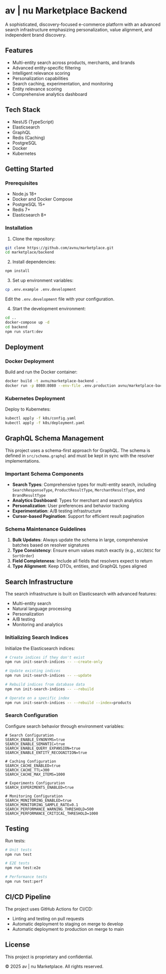 # av | nu Marketplace Backend

A sophisticated, discovery-focused e-commerce platform with an advanced search infrastructure emphasizing personalization, value alignment, and independent brand discovery.

## Features

- Multi-entity search across products, merchants, and brands
- Advanced entity-specific filtering
- Intelligent relevance scoring
- Personalization capabilities
- Search caching, experimentation, and monitoring
- Entity relevance scoring
- Comprehensive analytics dashboard

## Tech Stack

- NestJS (TypeScript)
- Elasticsearch
- GraphQL
- Redis (Caching)
- PostgreSQL
- Docker
- Kubernetes

## Getting Started

### Prerequisites

- Node.js 18+
- Docker and Docker Compose
- PostgreSQL 15+
- Redis 7+
- Elasticsearch 8+

### Installation

1. Clone the repository:

```bash
git clone https://github.com/avnu/marketplace.git
cd marketplace/backend
```

2. Install dependencies:

```bash
npm install
```

3. Set up environment variables:

```bash
cp .env.example .env.development
```

Edit the `.env.development` file with your configuration.

4. Start the development environment:

```bash
cd ..
docker-compose up -d
cd backend
npm run start:dev
```

## Deployment

### Docker Deployment

Build and run the Docker container:

```bash
docker build -t avnu/marketplace-backend .
docker run -p 8080:8080 --env-file .env.production avnu/marketplace-backend
```

### Kubernetes Deployment

Deploy to Kubernetes:

```bash
kubectl apply -f k8s/config.yaml
kubectl apply -f k8s/deployment.yaml
```

## GraphQL Schema Management

This project uses a schema-first approach for GraphQL. The schema is defined in `src/schema.graphql` and must be kept in sync with the resolver implementations.

### Important Schema Components

- **Search Types**: Comprehensive types for multi-entity search, including `SearchResponseType`, `ProductResultType`, `MerchantResultType`, and `BrandResultType`
- **Analytics Dashboard**: Types for merchant and search analytics
- **Personalization**: User preferences and behavior tracking
- **Experimentation**: A/B testing infrastructure
- **Cursor-based Pagination**: Support for efficient result pagination

### Schema Maintenance Guidelines

1. **Bulk Updates**: Always update the schema in large, comprehensive batches based on resolver signatures
2. **Type Consistency**: Ensure enum values match exactly (e.g., `ASC`/`DESC` for `SortOrder`)
3. **Field Completeness**: Include all fields that resolvers expect to return
4. **Type Alignment**: Keep DTOs, entities, and GraphQL types aligned

## Search Infrastructure

The search infrastructure is built on Elasticsearch with advanced features:

- Multi-entity search
- Natural language processing
- Personalization
- A/B testing
- Monitoring and analytics

### Initializing Search Indices

Initialize the Elasticsearch indices:

```bash
# Create indices if they don't exist
npm run init-search-indices -- --create-only

# Update existing indices
npm run init-search-indices -- --update

# Rebuild indices from database data
npm run init-search-indices -- --rebuild

# Operate on a specific index
npm run init-search-indices -- --rebuild --index=products
```

### Search Configuration

Configure search behavior through environment variables:

```
# Search Configuration
SEARCH_ENABLE_SYNONYMS=true
SEARCH_ENABLE_SEMANTIC=true
SEARCH_ENABLE_QUERY_EXPANSION=true
SEARCH_ENABLE_ENTITY_RECOGNITION=true

# Caching Configuration
SEARCH_CACHE_ENABLED=true
SEARCH_CACHE_TTL=300
SEARCH_CACHE_MAX_ITEMS=1000

# Experiments Configuration
SEARCH_EXPERIMENTS_ENABLED=true

# Monitoring Configuration
SEARCH_MONITORING_ENABLED=true
SEARCH_MONITORING_SAMPLE_RATE=0.1
SEARCH_PERFORMANCE_WARNING_THRESHOLD=500
SEARCH_PERFORMANCE_CRITICAL_THRESHOLD=1000
```

## Testing

Run tests:

```bash
# Unit tests
npm run test

# E2E tests
npm run test:e2e

# Performance tests
npm run test:perf
```

## CI/CD Pipeline

The project uses GitHub Actions for CI/CD:

- Linting and testing on pull requests
- Automatic deployment to staging on merge to develop
- Automatic deployment to production on merge to main

## License

This project is proprietary and confidential.

© 2025 av | nu Marketplace. All rights reserved.
